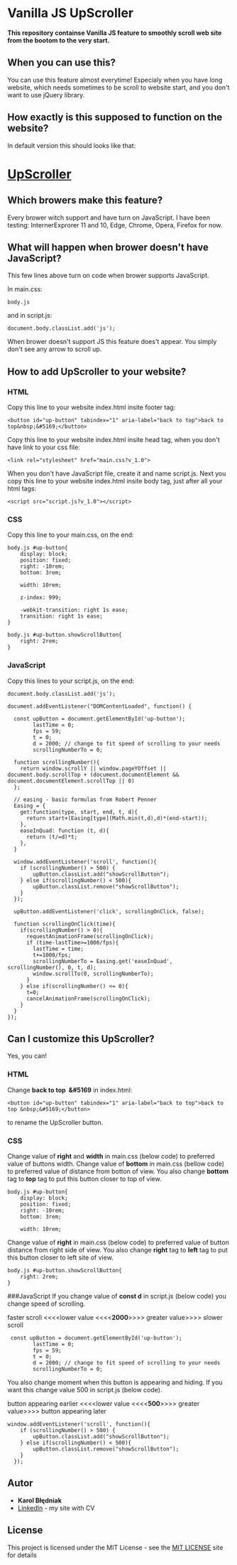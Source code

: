 # Vanilla JS UpScroller

**This repository containse Vanilla JS feature to smoothly scroll web site from the bootom to the very start.**


## When you can use this?

You can use this feature almost everytime! Especialy when you have long website, which needs sometimes to be scroll to website start, and you don't want to use jQuery library. 

## How exactly is this supposed to function on the website?
In default version this should looks like that:

# [UpScroller](https://karolbledniak.github.io/Vanilla-JS-UpScroller/) 

## Which browers make this feature?

Every brower witch support and have turn on JavaScript.
I have been testing: InternerExprorer 11 and 10, Edge, Chrome, Opera, Firefox for now.

## What will happen when brower doesn't have JavaScript?

This few lines above turn on code when brower supports JavaScript.

In main.css:

```
body.js
```

and in script.js:

```
document.body.classList.add('js');
```
When brower doesn't support JS this feature does't appear. You simply don't see any arrow to scroll up.

## How to add UpScroller to your website?

### HTML
Copy this line to your website index.html insite footer tag:
```
<button id="up-button" tabindex="1" aria-label="back to top">back to top&nbsp;&#5169;</button>
```
Copy this line to your website index.html insite head tag, when you don't have link to your css file:
```
<link rel="stylesheet" href="main.css?v_1.0">
```
When you don't have JavaScript file, create it and name script.js. Next you copy this line to your website index.html insite body tag, just after all your html tags:
```
<script src="script.js?v_1.0"></script>
```
### CSS
Copy this line to your main.css, on the end:
```
body.js #up-button{
	display: block;
	position: fixed;
	right: -10rem;
	bottom: 3rem;
	
	width: 10rem;

	z-index: 999;

	-webkit-transition: right 1s ease;
    transition: right 1s ease;
}

body.js #up-button.showScrollButton{
	right: 2rem;
}
```
### JavaScript
Copy this lines to your script.js, on the end:
```
document.body.classList.add('js');

document.addEventListener("DOMContentLoaded", function() {
  
  const upButton = document.getElementById('up-button');
        lastTime = 0;
        fps = 59;
        t = 0;
        d = 2000; // change to fit speed of scrolling to your needs
        scrollingNumberTo = 0;
        
  function scrollingNumber(){
    return window.scrollY || window.pageYOffset || document.body.scrollTop + (document.documentElement && document.documentElement.scrollTop || 0)
  };

  // easing - basic formulas from Robert Penner 
  Easing = {
    get:function(type, start, end, t, d){
      return start+(Easing[type](Math.min(t,d),d)*(end-start));
    },
    easeInQuad: function (t, d){
      return (t/=d)*t;
    },
  }
  
  window.addEventListener('scroll', function(){
    if (scrollingNumber() > 500) {
        upButton.classList.add("showScrollButton");
    } else if(scrollingNumber() < 500){
        upButton.classList.remove("showScrollButton");
    }
  });

  upButton.addEventListener('click', scrollingOnClick, false);

  function scrollingOnClick(time){
    if(scrollingNumber() > 0){
      requestAnimationFrame(scrollingOnClick);
      if (time-lastTime>=1000/fps){
        lastTime = time;
        t+=1000/fps;
        scrollingNumberTo = Easing.get('easeInQuad', scrollingNumber(), 0, t, d);
        window.scrollTo(0, scrollingNumberTo);
      }
    } else if(scrollingNumber() <= 0){
      t=0;
      cancelAnimationFrame(scrollingOnClick);
    }
  } 
});    
```

## Can I customize this UpScroller?
Yes, you can!

### HTML
Change **back to top &nbsp;&#5169** in index.html: 

``
<button id="up-button" tabindex="1" aria-label="back to top">back to top &nbsp;&#5169;</button>
``

to rename the UpScroller button.
### CSS
Change value of **right** and **width** in main.css (below code) to preferred value of buttons width.
Change value of **bottom** in main.css (bellow code) to preferred value of distance from botton of view. You also change **bottom** tag to **top** tag to put this button closer to top of view.
```
body.js #up-button{
	display: block;
	position: fixed;
	right: -10rem;
	bottom: 3rem;
	
	width: 10rem;
```
Change value of **right** in main.css (below code) to preferred value of button distance from right side of view. You also change **right** tag to **left** tag to put this button closer to left site of view.
```
body.js #up-button.showScrollButton{
	right: 2rem;
}
```
###JavaScript
If you change value of **const d** in script.js (below code) you change speed of scrolling.

faster scroll <<<<lower value <<<<**2000**>>>>  greater value>>>> slower scroll

```
 const upButton = document.getElementById('up-button');
        lastTime = 0;
        fps = 59;
        t = 0;
        d = 2000; // change to fit speed of scrolling to your needs
        scrollingNumberTo = 0;
```
You also change moment when this button is appearing and hiding. If you want this change value 500 in script.js (below code).

button appearing earlier <<<<lower value <<<<**500**>>>>  greater value>>>> button appearing later
```
window.addEventListener('scroll', function(){
    if (scrollingNumber() > 500) {
        upButton.classList.add("showScrollButton");
    } else if(scrollingNumber() < 500){
        upButton.classList.remove("showScrollButton");
    }
  });
```

## Autor 
* **Karol Błędniak**
* [LinkedIn](https://www.linkedin.com/in/karol-b%C5%82%C4%99dniak-215407aa/) - my site with CV

## License
This project is licensed under the MIT License - see the [MIT LICENSE](https://opensource.org/licenses/MIT) site for details

